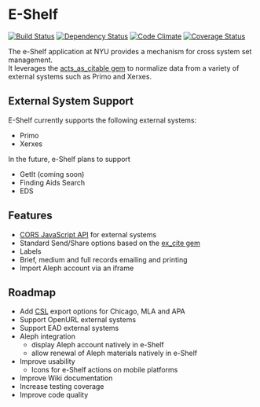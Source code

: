 # E-Shelf

[![Build Status](https://travis-ci.org/NYULibraries/eshelf.png?branch=master)](https://travis-ci.org/NYULibraries/eshelf)
[![Dependency Status](https://gemnasium.com/NYULibraries/eshelf.png)](https://gemnasium.com/NYULibraries/eshelf)
[![Code Climate](https://codeclimate.com/github/NYULibraries/eshelf.png)](https://codeclimate.com/github/NYULibraries/eshelf)
[![Coverage Status](https://coveralls.io/repos/NYULibraries/eshelf/badge.png?branch=master)](https://coveralls.io/r/NYULibraries/eshelf)


The e-Shelf application at NYU provides a mechanism for cross system set management.  
It leverages the [acts_as_citable gem](/NYULibraries/acts_as_citable) to normalize data from
a variety of external systems such as Primo and Xerxes.

## External System Support
E-Shelf currently supports the following external systems:

- Primo
- Xerxes

In the future, e-Shelf plans to support

- GetIt (coming soon)
- Finding Aids Search
- EDS

## Features
- [CORS JavaScript API](/NYULibraries/eshelf/wiki/CORS-JavaScript-API) for external systems
- Standard Send/Share options based on the [ex_cite gem](/NYULibraries/ex_cite)
- Labels
- Brief, medium and full records emailing and printing
- Import Aleph account via an iframe

## Roadmap
- Add [CSL](http://citationstyles.org/) export options for Chicago, MLA and APA
- Support OpenURL external systems
- Support EAD external systems
- Aleph integration
  - display Aleph account natively in e-Shelf
  - allow renewal of Aleph materials natively in e-Shelf
- Improve usability
  - Icons for e-Shelf actions on mobile platforms
- Improve Wiki documentation
- Increase testing coverage
- Improve code quality
